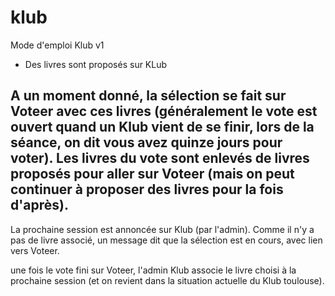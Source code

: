 klub
====
Mode d'emploi Klub v1

- Des livres sont proposés sur KLub

A un moment donné, la sélection se fait sur Voteer avec ces livres (généralement le vote est ouvert quand un Klub vient de se finir, lors de la séance, on dit vous avez quinze jours pour voter).
Les livres du vote sont enlevés de livres proposés pour aller sur Voteer (mais on peut continuer à proposer des livres pour la fois d'après).
-
La prochaine session est annoncée sur Klub (par l'admin).
Comme il n'y a pas de livre associé, un message dit que la sélection est en cours, avec lien vers Voteer.

une fois le vote fini sur Voteer, l'admin Klub associe le livre choisi à la prochaine session (et on revient dans la situation actuelle du Klub toulouse).
